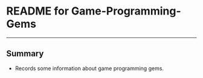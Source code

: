 # **README for Game-Programming-Gems**
***



## **Summary**
 * Records some information about game programming gems.
